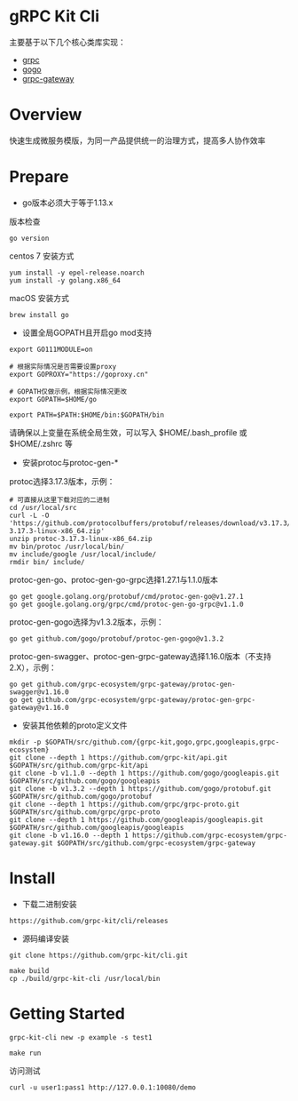 # gRPC Kit Cli

主要基于以下几个核心类库实现：

- [grpc](https://github.com/golang/protobuf)
- [gogo](https://github.com/gogo/protobuf)
- [grpc-gateway](https://github.com/grpc-ecosystem/grpc-gateway)

# Overview

快速生成微服务模版，为同一产品提供统一的治理方式，提高多人协作效率

#  Prepare

- go版本必须大于等于1.13.x

版本检查

```
go version
```

centos 7 安装方式

```
yum install -y epel-release.noarch
yum install -y golang.x86_64
```

macOS 安装方式

```
brew install go
```

- 设置全局GOPATH且开启go mod支持

```
export GO111MODULE=on

# 根据实际情况是否需要设置proxy
export GOPROXY="https://goproxy.cn"

# GOPATH仅做示例，根据实际情况更改
export GOPATH=$HOME/go

export PATH=$PATH:$HOME/bin:$GOPATH/bin
```

请确保以上变量在系统全局生效，可以写入 $HOME/.bash_profile 或 $HOME/.zshrc 等

- 安装protoc与protoc-gen-*

protoc选择3.17.3版本，示例：

```
# 可直接从这里下载对应的二进制
cd /usr/local/src
curl -L -O 'https://github.com/protocolbuffers/protobuf/releases/download/v3.17.3/protoc-3.17.3-linux-x86_64.zip'
unzip protoc-3.17.3-linux-x86_64.zip
mv bin/protoc /usr/local/bin/
mv include/google /usr/local/include/
rmdir bin/ include/
```

protoc-gen-go、protoc-gen-go-grpc选择1.27.1与1.1.0版本

```
go get google.golang.org/protobuf/cmd/protoc-gen-go@v1.27.1
go get google.golang.org/grpc/cmd/protoc-gen-go-grpc@v1.1.0
```

protoc-gen-gogo选择为v1.3.2版本，示例：

```
go get github.com/gogo/protobuf/protoc-gen-gogo@v1.3.2
```

protoc-gen-swagger、protoc-gen-grpc-gateway选择1.16.0版本（不支持2.X），示例：
 
```
go get github.com/grpc-ecosystem/grpc-gateway/protoc-gen-swagger@v1.16.0
go get github.com/grpc-ecosystem/grpc-gateway/protoc-gen-grpc-gateway@v1.16.0
```

- 安装其他依赖的proto定义文件

```
mkdir -p $GOPATH/src/github.com/{grpc-kit,gogo,grpc,googleapis,grpc-ecosystem}
git clone --depth 1 https://github.com/grpc-kit/api.git $GOPATH/src/github.com/grpc-kit/api
git clone -b v1.1.0 --depth 1 https://github.com/gogo/googleapis.git $GOPATH/src/github.com/gogo/googleapis
git clone -b v1.3.2 --depth 1 https://github.com/gogo/protobuf.git $GOPATH/src/github.com/gogo/protobuf
git clone --depth 1 https://github.com/grpc/grpc-proto.git $GOPATH/src/github.com/grpc/grpc-proto
git clone --depth 1 https://github.com/googleapis/googleapis.git $GOPATH/src/github.com/googleapis/googleapis
git clone -b v1.16.0 --depth 1 https://github.com/grpc-ecosystem/grpc-gateway.git $GOPATH/src/github.com/grpc-ecosystem/grpc-gateway
```

# Install

- 下载二进制安装

```
https://github.com/grpc-kit/cli/releases
```

- 源码编译安装

```
git clone https://github.com/grpc-kit/cli.git

make build
cp ./build/grpc-kit-cli /usr/local/bin
```

# Getting Started

```
grpc-kit-cli new -p example -s test1

make run
```

访问测试

```
curl -u user1:pass1 http://127.0.0.1:10080/demo
```
